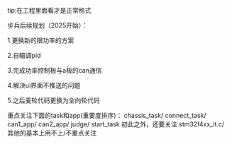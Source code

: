 tip:在工程里面看才是正常格式

步兵后续规划（2025开始）：

1.更换新的限功率的方案

2.自瞄调pid

3.完成功率控制板与a板的can通信

4.解决ui界面不推送的问题

5.之后麦轮代码更换为全向轮代码

重点关注下面的task和app(重要度排序)：
chassis_task/
connect_task/
can1_app/
can2_app/
judge/
start_task
初此之外，还要关注
stm32f4xx_it.c/
其他的基本上用不上/不重点关注

